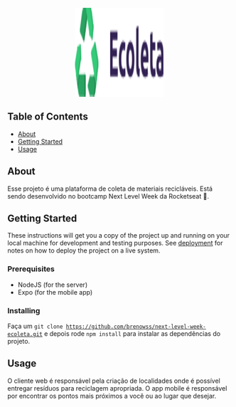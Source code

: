 <p align="center">
  <a href="" rel="noopener">
 <img width=200px height=200px src="./mobile/src/assets/logo.png" alt="Project logo"></a>
</p>

## Table of Contents

- [About](#about)
- [Getting Started](#getting_started)
- [Usage](#usage)

## About <a name = "about"></a>

Esse projeto é uma plataforma de coleta de materiais recicláveis. Está sendo desenvolvido no bootcamp Next Level Week da Rocketseat 🚀.

## Getting Started <a name = "getting_started"></a>

These instructions will get you a copy of the project up and running on your local machine for development and testing purposes. See [deployment](#deployment) for notes on how to deploy the project on a live system.

### Prerequisites

- NodeJS (for the server)
- Expo (for the mobile app)

### Installing

Faça um <code>git clone https://github.com/brenowss/next-level-week-ecoleta.git</code> e depois rode <code>npm install</code> para instalar as dependências do projeto.

## Usage <a name = "usage"></a>

O cliente web é responsável pela criação de localidades onde é possível entregar resíduos para reciclagem apropriada.
O app mobile é responsável por encontrar os pontos mais próximos a você ou ao lugar que desejar.

